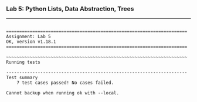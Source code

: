 ### Lab 5: Python Lists, Data Abstraction, Trees

---

```shell

=====================================================================
Assignment: Lab 5
OK, version v1.18.1
=====================================================================

~~~~~~~~~~~~~~~~~~~~~~~~~~~~~~~~~~~~~~~~~~~~~~~~~~~~~~~~~~~~~~~~~~~~~
Running tests

---------------------------------------------------------------------
Test summary
    7 test cases passed! No cases failed.

Cannot backup when running ok with --local.
```
